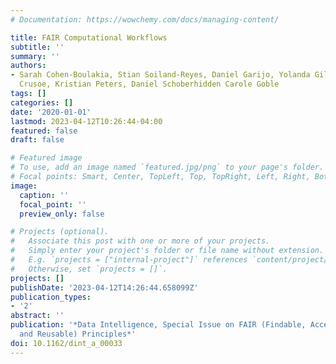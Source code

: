 ```yaml
---
# Documentation: https://wowchemy.com/docs/managing-content/

title: FAIR Computational Workflows
subtitle: ''
summary: ''
authors:
- Sarah Cohen-Boulakia, Stian Soiland-Reyes, Daniel Garijo, Yolanda Gil, Michael R.
  Crusoe, Kristian Peters, Daniel Schoberhidden Carole Goble
tags: []
categories: []
date: '2020-01-01'
lastmod: 2023-04-12T10:26:44-04:00
featured: false
draft: false

# Featured image
# To use, add an image named `featured.jpg/png` to your page's folder.
# Focal points: Smart, Center, TopLeft, Top, TopRight, Left, Right, BottomLeft, Bottom, BottomRight.
image:
  caption: ''
  focal_point: ''
  preview_only: false

# Projects (optional).
#   Associate this post with one or more of your projects.
#   Simply enter your project's folder or file name without extension.
#   E.g. `projects = ["internal-project"]` references `content/project/deep-learning/index.md`.
#   Otherwise, set `projects = []`.
projects: []
publishDate: '2023-04-12T14:26:44.658099Z'
publication_types:
- '2'
abstract: ''
publication: '*Data Intelligence, Special Issue on FAIR (Findable, Accessible, Interoperable
  and Reusable) Principles*'
doi: 10.1162/dint_a_00033
---
```

